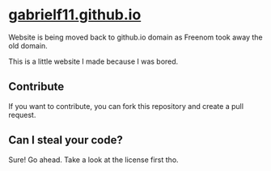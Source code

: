 # [gabrielf11.github.io](https://gabrielf11.github.io/)

Website is being moved back to github.io domain as Freenom took away the old domain.

This is a little website I made because I was bored.

## Contribute

If you want to contribute, you can fork this repository and create a pull request.

## Can I steal your code?

Sure! Go ahead. Take a look at the license first tho.
